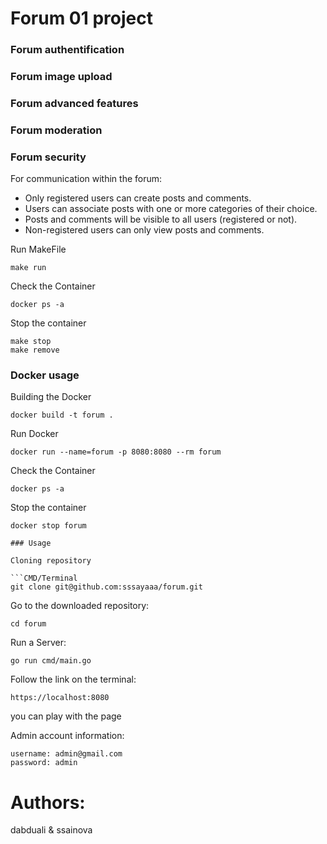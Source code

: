 # Forum 01 project

### Forum authentification

### Forum image upload

### Forum advanced features

### Forum moderation

### Forum security

For communication within the forum:

- Only registered users can create posts and comments.
- Users can associate posts with one or more categories of their choice.
- Posts and comments will be visible to all users (registered or not).
- Non-registered users can only view posts and comments.

Run MakeFile

```Text
make run
```

Check the Container

```CMD/Terminal
docker ps -a
```

Stop the container

```CMD/Terminal
make stop
make remove
```

### Docker usage

Building the Docker

```CMD/Terminal
docker build -t forum .
```

Run Docker

```CMD/Terminal
docker run --name=forum -p 8080:8080 --rm forum
```

Check the Container

```CMD/Terminal
docker ps -a
```

Stop the container

```CMD/Terminal
docker stop forum

### Usage

Cloning repository

```CMD/Terminal
git clone git@github.com:sssayaaa/forum.git
```

Go to the downloaded repository:

```CMD/Terminal
cd forum
```

Run a Server:

```CMD/Terminal
go run cmd/main.go
```

Follow the link on the terminal:

```CMD/Terminal
https://localhost:8080
```

you can play with the page

Admin account information:

```CMD/Terminal
username: admin@gmail.com
password: admin
```

# Authors:

dabduali & ssainova

